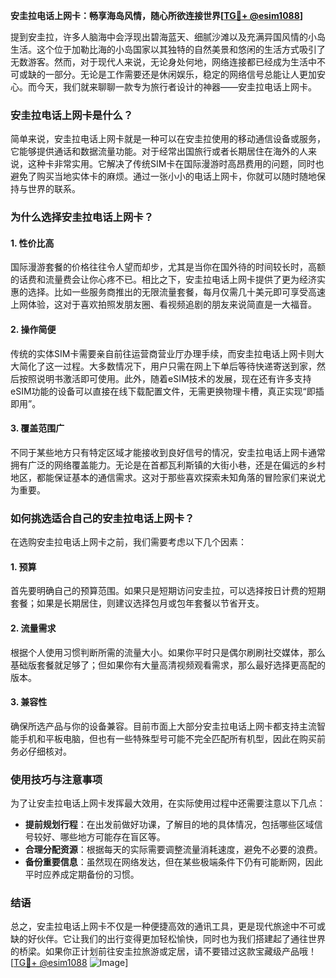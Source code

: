 **安圭拉电话上网卡：畅享海岛风情，随心所欲连接世界[[TG💪+ @esim1088](https://t.me/s/esim1088)]**

提到安圭拉，许多人脑海中会浮现出碧海蓝天、细腻沙滩以及充满异国风情的小岛生活。这个位于加勒比海的小岛国家以其独特的自然美景和悠闲的生活方式吸引了无数游客。然而，对于现代人来说，无论身处何地，网络连接都已经成为生活中不可或缺的一部分。无论是工作需要还是休闲娱乐，稳定的网络信号总能让人更加安心。而今天，我们就来聊聊一款专为旅行者设计的神器——安圭拉电话上网卡。

### 安圭拉电话上网卡是什么？

简单来说，安圭拉电话上网卡就是一种可以在安圭拉使用的移动通信设备或服务，它能够提供通话和数据流量功能。对于经常出国旅行或者长期居住在海外的人来说，这种卡非常实用。它解决了传统SIM卡在国际漫游时高昂费用的问题，同时也避免了购买当地实体卡的麻烦。通过一张小小的电话上网卡，你就可以随时随地保持与世界的联系。

### 为什么选择安圭拉电话上网卡？

#### 1. **性价比高**
   国际漫游套餐的价格往往令人望而却步，尤其是当你在国外待的时间较长时，高额的话费和流量费会让你心疼不已。相比之下，安圭拉电话上网卡提供了更为经济实惠的选择。比如一些服务商推出的无限流量套餐，每月仅需几十美元即可享受高速上网体验，这对于喜欢拍照发朋友圈、看视频追剧的朋友来说简直是一大福音。

#### 2. **操作简便**
   传统的实体SIM卡需要亲自前往运营商营业厅办理手续，而安圭拉电话上网卡则大大简化了这一过程。大多数情况下，用户只需在网上下单后等待快递寄送到家，然后按照说明书激活即可使用。此外，随着eSIM技术的发展，现在还有许多支持eSIM功能的设备可以直接在线下载配置文件，无需更换物理卡槽，真正实现“即插即用”。

#### 3. **覆盖范围广**
   不同于某些地方只有特定区域才能接收到良好信号的情况，安圭拉电话上网卡通常拥有广泛的网络覆盖能力。无论是在首都瓦利斯镇的大街小巷，还是在偏远的乡村地区，都能保证基本的通信需求。这对于那些喜欢探索未知角落的冒险家们来说尤为重要。

### 如何挑选适合自己的安圭拉电话上网卡？

在选购安圭拉电话上网卡之前，我们需要考虑以下几个因素：

#### 1. **预算**
   首先要明确自己的预算范围。如果只是短期访问安圭拉，可以选择按日计费的短期套餐；如果是长期居住，则建议选择包月或包年套餐以节省开支。

#### 2. **流量需求**
   根据个人使用习惯判断所需的流量大小。如果你平时只是偶尔刷刷社交媒体，那么基础版套餐就足够了；但如果你有大量高清视频观看需求，那么最好选择更高配的版本。

#### 3. **兼容性**
   确保所选产品与你的设备兼容。目前市面上大部分安圭拉电话上网卡都支持主流智能手机和平板电脑，但也有一些特殊型号可能不完全匹配所有机型，因此在购买前务必仔细核对。

### 使用技巧与注意事项

为了让安圭拉电话上网卡发挥最大效用，在实际使用过程中还需要注意以下几点：

- **提前规划行程**：在出发前做好功课，了解目的地的具体情况，包括哪些区域信号较好、哪些地方可能存在盲区等。
- **合理分配资源**：根据每天的实际需要调整流量消耗速度，避免不必要的浪费。
- **备份重要信息**：虽然现在网络发达，但在某些极端条件下仍有可能断网，因此平时应养成定期备份的习惯。

### 结语

总之，安圭拉电话上网卡不仅是一种便捷高效的通讯工具，更是现代旅途中不可或缺的好伙伴。它让我们的出行变得更加轻松愉快，同时也为我们搭建起了通往世界的桥梁。如果你正计划前往安圭拉旅游或定居，请不要错过这款宝藏级产品哦！[[TG💪+ @esim1088](https://t.me/s/esim1088) ![Image](https://i.postimg.cc/4NQfJmqS/Snipaste-2025-05-13-00-14-12.png)]